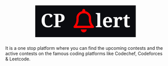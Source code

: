 <h1 align="center">
	<a href="arjunsharma1152.github.io/cpalert/"><img height=100 src="logo.jpeg" alt="CPAlert"/></a>
</h1>

It is a one stop platform where you can find the upcoming contests and the active contests on the famous coding platforms like Codechef, Codeforces & Leetcode.

